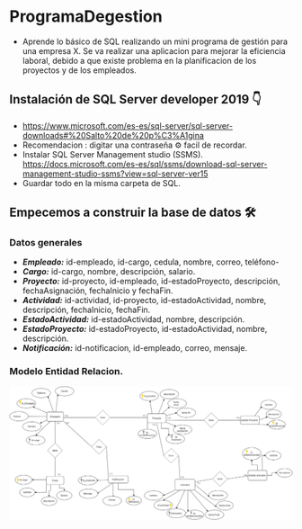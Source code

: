 # ProgramaDegestion

- Aprende lo básico de SQL realizando un mini programa de gestión para una empresa X. 
Se va realizar una aplicacion para mejorar la eficiencia laboral, debido a que existe problema en la planificacion de los proyectos y de los empleados.

## Instalación  de SQL Server developer 2019 👇 

- https://www.microsoft.com/es-es/sql-server/sql-server-downloads#%20Salto%20de%20p%C3%A1gina
- Recomendacion : digitar una contraseña ⚙ facil de recordar. 
- Instalar SQL Server Management studio (SSMS). 
  https://docs.microsoft.com/es-es/sql/ssms/download-sql-server-management-studio-ssms?view=sql-server-ver15
- Guardar todo en la misma carpeta de SQL.

## Empecemos a construir la base de datos 🛠️
### Datos generales 

* **_Empleado:_** id-empleado, id-cargo, cedula, nombre, correo, teléfono-
* **_Cargo:_**  id-cargo, nombre, descripción, salario.
* **_Proyecto:_** id-proyecto, id-empleado, id-estadoProyecto, descripción, fechaAsignación, fechaInicio y fechaFin.
* **_Actividad:_** id-actividad, id-proyecto, id-estadoActividad, nombre, descripción, fechaInicio, fechaFin.
* **_EstadoActividad:_** id-estadoActividad, nombre, descripción.
* **_EstadoProyecto:_** id-estadoProyecto, id-estadoActividad, nombre, descripción.
* **_Notificación:_** id-notificacion, id-empleado, correo, mensaje.


### Modelo Entidad Relacion.

![texto_alternativo](https://github.com/Rinaplata/ProgramaDegestion/blob/main/ModeloEntidadRelacion.jpg?raw=true)

